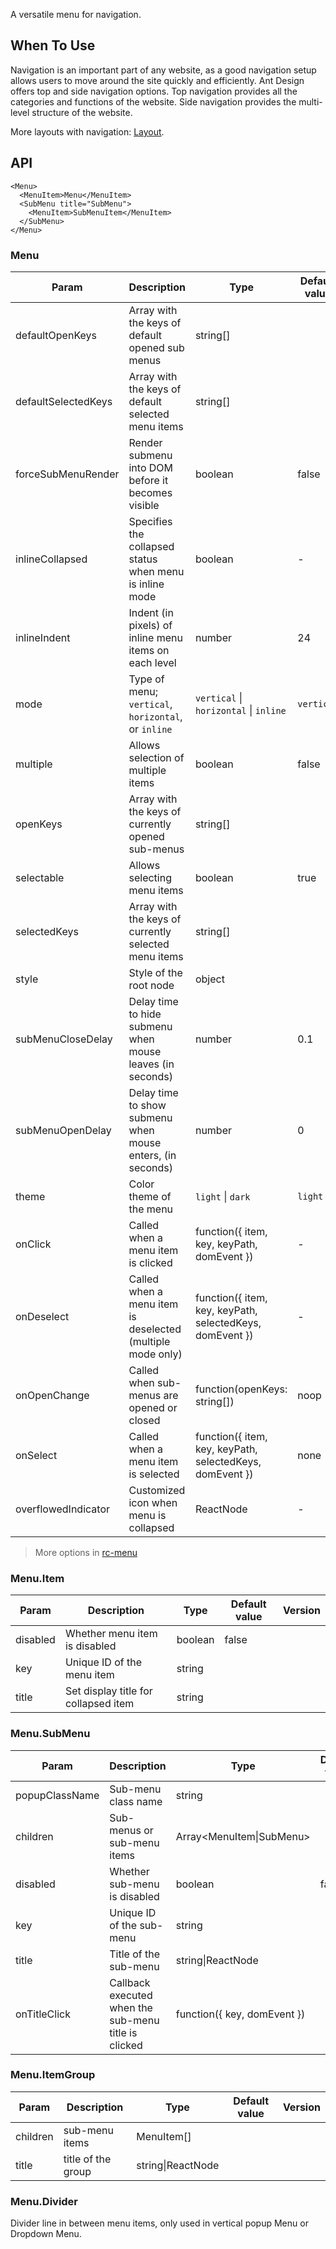 ﻿A versatile menu for navigation.

## When To Use

Navigation is an important part of any website, as a good navigation setup allows users to move around the site quickly and efficiently. Ant Design offers top and side navigation options. Top navigation provides all the categories and functions of the website. Side navigation provides the multi-level structure of the website.

More layouts with navigation: [Layout](/components/layout).

## API

```razor
<Menu>
  <MenuItem>Menu</MenuItem>
  <SubMenu title="SubMenu">
    <MenuItem>SubMenuItem</MenuItem>
  </SubMenu>
</Menu>
```

### Menu

| Param | Description | Type | Default value | Version |
| --- | --- | --- | --- | --- |
| defaultOpenKeys | Array with the keys of default opened sub menus | string\[] |  |  |
| defaultSelectedKeys | Array with the keys of default selected menu items | string\[] |  |  |
| forceSubMenuRender | Render submenu into DOM before it becomes visible | boolean | false |  |
| inlineCollapsed | Specifies the collapsed status when menu is inline mode | boolean | - |  |
| inlineIndent | Indent (in pixels) of inline menu items on each level | number | 24 |  |
| mode | Type of menu; `vertical`, `horizontal`, or `inline` | `vertical` \| `horizontal` \| `inline` | `vertical` |  |
| multiple | Allows selection of multiple items | boolean | false |  |
| openKeys | Array with the keys of currently opened sub-menus | string\[] |  |  |
| selectable | Allows selecting menu items | boolean | true |  |
| selectedKeys | Array with the keys of currently selected menu items | string\[] |  |  |
| style | Style of the root node | object |  |  |
| subMenuCloseDelay | Delay time to hide submenu when mouse leaves (in seconds) | number | 0.1 |  |
| subMenuOpenDelay | Delay time to show submenu when mouse enters, (in seconds) | number | 0 |  |
| theme | Color theme of the menu | `light` \| `dark` | `light` |  |
| onClick | Called when a menu item is clicked | function({ item, key, keyPath, domEvent }) | - |  |
| onDeselect | Called when a menu item is deselected (multiple mode only) | function({ item, key, keyPath, selectedKeys, domEvent }) | - |  |
| onOpenChange | Called when sub-menus are opened or closed | function(openKeys: string\[]) | noop |  |
| onSelect | Called when a menu item is selected | function({ item, key, keyPath, selectedKeys, domEvent }) | none |  |
| overflowedIndicator | Customized icon when menu is collapsed | ReactNode | - |  |

> More options in [rc-menu](https://github.com/react-component/menu#api)

### Menu.Item

| Param    | Description                          | Type    | Default value | Version |
| -------- | ------------------------------------ | ------- | ------------- | ------- |
| disabled | Whether menu item is disabled        | boolean | false         |         |
| key      | Unique ID of the menu item           | string  |               |         |
| title    | Set display title for collapsed item | string  |               |         |

### Menu.SubMenu

| Param | Description | Type | Default value | Version |
| --- | --- | --- | --- | --- |
| popupClassName | Sub-menu class name | string |  |  |
| children | Sub-menus or sub-menu items | Array&lt;MenuItem\|SubMenu> |  |  |
| disabled | Whether sub-menu is disabled | boolean | false |  |
| key | Unique ID of the sub-menu | string |  |  |
| title | Title of the sub-menu | string\|ReactNode |  |  |
| onTitleClick | Callback executed when the sub-menu title is clicked | function({ key, domEvent }) |  |  |

### Menu.ItemGroup

| Param    | Description        | Type              | Default value | Version |
| -------- | ------------------ | ----------------- | ------------- | ------- |
| children | sub-menu items     | MenuItem\[]       |               |         |
| title    | title of the group | string\|ReactNode |               |         |

### Menu.Divider

Divider line in between menu items, only used in vertical popup Menu or Dropdown Menu.
